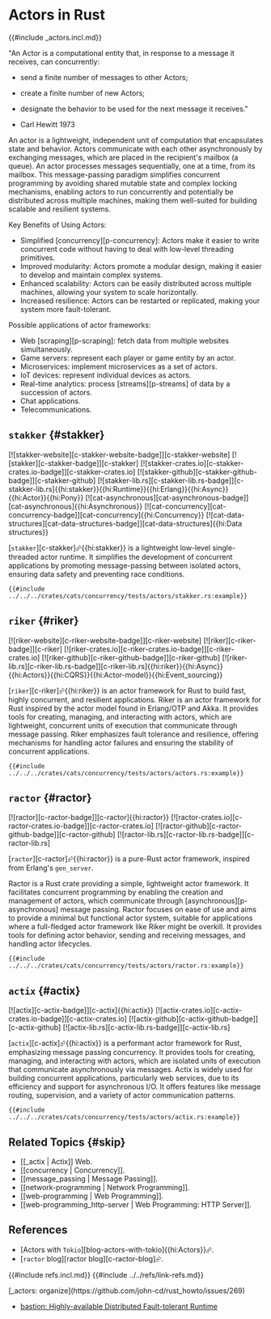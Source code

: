 # Actors in Rust

{{#include _actors.incl.md}}

"An Actor is a computational entity that, in response to a message it receives, can concurrently:

- send a finite number of messages to other Actors;
- create a finite number of new Actors;
- designate the behavior to be used for the next message it receives."

- Carl Hewitt 1973

An actor is a lightweight, independent unit of computation that encapsulates state and behavior. Actors communicate with each other asynchronously by exchanging messages, which are placed in the recipient's mailbox (a queue). An actor processes messages sequentially, one at a time, from its mailbox. This message-passing paradigm simplifies concurrent programming by avoiding shared mutable state and complex locking mechanisms, enabling actors to run concurrently and potentially be distributed across multiple machines, making them well-suited for building scalable and resilient systems.

Key Benefits of Using Actors:

- Simplified [concurrency][p-concurrency]: Actors make it easier to write concurrent code without having to deal with low-level threading primitives.
- Improved modularity: Actors promote a modular design, making it easier to develop and maintain complex systems.
- Enhanced scalability: Actors can be easily distributed across multiple machines, allowing your system to scale horizontally.
- Increased resilience: Actors can be restarted or replicated, making your system more fault-tolerant.

Possible applications of actor frameworks:

- Web [scraping][p-scraping]: fetch data from multiple websites simultaneously.
- Game servers: represent each player or game entity by an actor.
- Microservices: implement microservices as a set of actors.
- IoT devices: represent individual devices as actors.
- Real-time analytics: process [streams][p-streams] of data by a succession of actors.
- Chat applications.
- Telecommunications.

## `stakker` {#stakker}

[![stakker-website][c-stakker-website-badge]][c-stakker-website] [![stakker][c-stakker-badge]][c-stakker] [![stakker-crates.io][c-stakker-crates.io-badge]][c-stakker-crates.io] [![stakker-github][c-stakker-github-badge]][c-stakker-github] [![stakker-lib.rs][c-stakker-lib.rs-badge]][c-stakker-lib.rs]{{hi:stakker}}{{hi:Runtime}}{{hi:Erlang}}{{hi:Async}}{{hi:Actor}}{{hi:Pony}} [![cat-asynchronous][cat-asynchronous-badge]][cat-asynchronous]{{hi:Asynchronous}} [![cat-concurrency][cat-concurrency-badge]][cat-concurrency]{{hi:Concurrency}} [![cat-data-structures][cat-data-structures-badge]][cat-data-structures]{{hi:Data structures}}

[`stakker`][c-stakker]⮳{{hi:stakker}} is a lightweight low-level single-threaded actor runtime. It simplifies the development of concurrent applications by promoting message-passing between isolated actors, ensuring data safety and preventing race conditions.

```rust,editable
{{#include ../../../crates/cats/concurrency/tests/actors/stakker.rs:example}}
```

## `riker` {#riker}

[![riker-website][c-riker-website-badge]][c-riker-website] [![riker][c-riker-badge]][c-riker] [![riker-crates.io][c-riker-crates.io-badge]][c-riker-crates.io] [![riker-github][c-riker-github-badge]][c-riker-github] [![riker-lib.rs][c-riker-lib.rs-badge]][c-riker-lib.rs]{{hi:riker}}{{hi:Async}}{{hi:Actors}}{{hi:CQRS}}{{hi:Actor-model}}{{hi:Event_sourcing}}

[`riker`][c-riker]⮳{{hi:riker}} is an actor framework for Rust to build fast, highly concurrent, and resilient applications. Riker is an actor framework for Rust inspired by the actor model found in Erlang/OTP and Akka. It provides tools for creating, managing, and interacting with actors, which are lightweight, concurrent units of execution that communicate through message passing. Riker emphasizes fault tolerance and resilience, offering mechanisms for handling actor failures and ensuring the stability of concurrent applications.

```rust,editable
{{#include ../../../crates/cats/concurrency/tests/actors/actors.rs:example}}
```

## `ractor` {#ractor}

[![ractor][c-ractor-badge]][c-ractor]{{hi:ractor}}
[![ractor-crates.io][c-ractor-crates.io-badge]][c-ractor-crates.io]
[![ractor-github][c-ractor-github-badge]][c-ractor-github]
[![ractor-lib.rs][c-ractor-lib.rs-badge]][c-ractor-lib.rs]

[`ractor`][c-ractor]⮳{{hi:ractor}} is a pure-Rust actor framework, inspired from Erlang's `gen_server`.

Ractor is a Rust crate providing a simple, lightweight actor framework. It facilitates concurrent programming by enabling the creation and management of actors, which communicate through [asynchronous][p-asynchronous] message passing. Ractor focuses on ease of use and aims to provide a minimal but functional actor system, suitable for applications where a full-fledged actor framework like Riker might be overkill. It provides tools for defining actor behavior, sending and receiving messages, and handling actor lifecycles.

```rust,editable
{{#include ../../../crates/cats/concurrency/tests/actors/ractor.rs:example}}
```

## `actix` {#actix}

[![actix][c-actix-badge]][c-actix]{{hi:actix}}
[![actix-crates.io][c-actix-crates.io-badge]][c-actix-crates.io]
[![actix-github][c-actix-github-badge]][c-actix-github]
[![actix-lib.rs][c-actix-lib.rs-badge]][c-actix-lib.rs]

[`actix`][c-actix]⮳{{hi:actix}} is a performant actor framework for Rust, emphasizing message passing concurrency. It provides tools for creating, managing, and interacting with actors, which are isolated units of execution that communicate asynchronously via messages. Actix is widely used for building concurrent applications, particularly web services, due to its efficiency and support for asynchronous I/O. It offers features like message routing, supervision, and a variety of actor communication patterns.

```rust,editable
{{#include ../../../crates/cats/concurrency/tests/actors/actix.rs:example}}
```

## Related Topics {#skip}

- [[_actix | Actix]] Web.
- [[concurrency | Concurrency]].
- [[message_passing | Message Passing]].
- [[network-programming | Network Programming]].
- [[web-programming | Web Programming]].
- [[web-programming_http-server | Web Programming: HTTP Server]].

## References

- [Actors with `Tokio`][blog-actors-with-tokio]{{hi:Actors}}⮳.
- [`ractor` blog][ractor blog][c-ractor-blog]⮳.

{{#include refs.incl.md}}
{{#include ../../refs/link-refs.md}}

<div class="hidden">
[_actors: organize](https://github.com/john-cd/rust_howto/issues/269)

- [bastion: Highly-available Distributed Fault-tolerant Runtime](https://github.com/bastion-rs/bastion)

</div>
